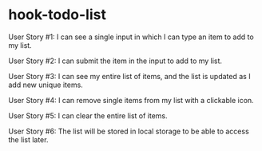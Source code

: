 # hook-todo-list

User Story #1: I can see a single input in which I can type an item to add to my list.

User Story #2: I can submit the item in the input to add to my list.

User Story #3: I can see my entire list of items, and the list is updated as I add new unique items.

User Story #4: I can remove single items from my list with a clickable icon.

User Story #5: I can clear the entire list of items.

User Story #6: The list will be stored in local storage to be able to access the list later. 

